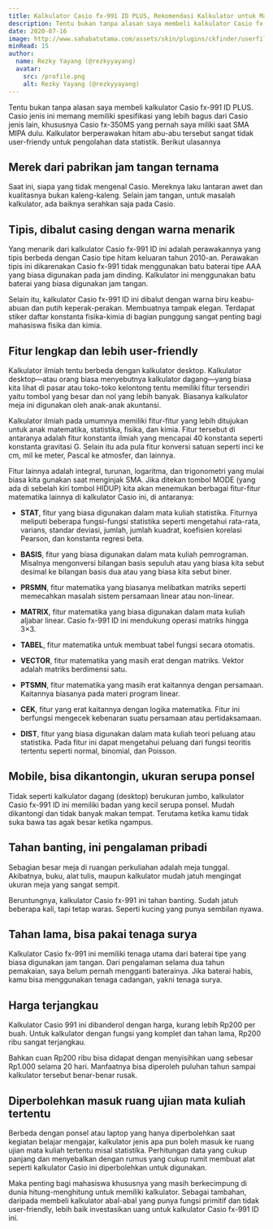 ```yaml
---
title: Kalkulator Casio fx-991 ID PLUS, Rekomendasi Kalkulator untuk Mahasiswa
description: Tentu bukan tanpa alasan saya membeli kalkulator Casio fx-991 ID PLUS. Casio jenis ini memang memiliki spesifikasi yang lebih bagus dari Casio jenis lain, khususnya Casio fx-350MS yang pernah saya miliki saat SMA MIPA dulu. Kalkulator berperawakan hitam abu-abu tersebut sangat tidak user-friendy untuk pengolahan data statistik.
date: 2020-07-16
image: http://www.sahabatutama.com/assets/skin/plugins/ckfinder/userfiles/images/fitur%20casio.JPG
minRead: 15
author:
  name: Rezky Yayang (@rezkyyayang)
  avatar:
    src: /profile.png
    alt: Rezky Yayang (@rezkyyayang)
---
```


Tentu bukan tanpa alasan saya membeli kalkulator Casio fx-991 ID PLUS. Casio jenis ini memang memiliki spesifikasi yang lebih bagus dari Casio jenis lain, khususnya Casio fx-350MS yang pernah saya miliki saat SMA MIPA dulu. Kalkulator berperawakan hitam abu-abu tersebut sangat tidak user-friendy untuk pengolahan data statistik. Berikut ulasannya

## Merek dari pabrikan jam tangan ternama

Saat ini, siapa yang tidak mengenal Casio. Mereknya laku lantaran awet dan kualitasnya bukan kaleng-kaleng. Selain jam tangan, untuk masalah kalkulator, ada baiknya serahkan saja pada Casio.

## Tipis, dibalut casing dengan warna menarik
Yang menarik dari kalkulator Casio fx-991 ID ini adalah perawakannya yang tipis berbeda dengan Casio tipe hitam keluaran tahun 2010-an. Perawakan tipis ini dikarenakan Casio fx-991 tidak menggunakan batu baterai tipe AAA yang biasa digunakan pada jam dinding. Kalkulator ini menggunakan batu baterai yang biasa digunakan jam tangan.

Selain itu, kalkulator Casio fx-991 ID ini dibalut dengan warna biru keabu-abuan dan putih keperak-perakan. Membuatnya tampak elegan. Terdapat stiker daftar konstanta fisika-kimia di bagian punggung sangat penting bagi mahasiswa fisika dan kimia.

## Fitur lengkap dan lebih user-friendly

Kalkulator ilmiah tentu berbeda dengan kalkulator desktop. Kalkulator desktop—atau orang biasa menyebutnya kalkulator dagang—yang biasa kita lihat di pasar atau toko-toko kelontong tentu memiliki fitur tersendiri yaitu tombol yang besar dan nol yang lebih banyak. Biasanya kalkulator meja ini digunakan oleh anak-anak akuntansi.

Kalkulator ilmiah pada umumnya memiliki fitur-fitur yang lebih ditujukan untuk anak matematika, statistika, fisika, dan kimia. Fitur tersebut di antaranya adalah fitur konstanta ilmiah yang mencapai 40 konstanta seperti konstanta gravitasi G. Selain itu ada pula fitur konversi satuan seperti inci ke cm, mil ke meter, Pascal ke atmosfer, dan lainnya.

Fitur lainnya adalah integral, turunan, logaritma, dan trigonometri yang mulai biasa kita gunakan saat menginjak SMA. Jika ditekan tombol MODE (yang ada di sebelah kiri tombol HIDUP) kita akan menemukan berbagai fitur-fitur matematika lainnya di kalkulator Casio ini, di antaranya:

- **STAT**, fitur yang biasa digunakan dalam mata kuliah statistika. Fiturnya meliputi beberapa fungsi-fungsi statistika seperti mengetahui rata-rata, varians, standar deviasi, jumlah, jumlah kuadrat, koefisien korelasi Pearson, dan konstanta regresi beta.

- **BASIS**, fitur yang biasa digunakan dalam mata kuliah pemrograman. Misalnya mengonversi bilangan basis sepuluh atau yang biasa kita sebut desimal ke bilangan basis dua atau yang biasa kita sebut biner.

- **PRSMN**, fitur matematika yang biasanya melibatkan matriks seperti memecahkan masalah sistem persamaan linear atau non-linear.

- **MATRIX**, fitur matematika yang biasa digunakan dalam mata kuliah aljabar linear. Casio fx-991 ID ini mendukung operasi matriks hingga 3×3.

- **TABEL**, fitur matematika untuk membuat tabel fungsi secara otomatis.

- **VECTOR**, fitur matematika yang masih erat dengan matriks. Vektor adalah matriks berdimensi satu.

- **PTSMN**, fitur matematika yang masih erat kaitannya dengan persamaan. Kaitannya biasanya pada materi program linear.

- **CEK**, fitur yang erat kaitannya dengan logika matematika. Fitur ini berfungsi mengecek kebenaran suatu persamaan atau pertidaksamaan.

- **DIST**, fitur yang biasa digunakan dalam mata kuliah teori peluang atau statistika. Pada fitur ini dapat mengetahui peluang dari fungsi teoritis tertentu seperti normal, binomial, dan Poisson.

## Mobile, bisa dikantongin, ukuran serupa ponsel

Tidak seperti kalkulator dagang (desktop) berukuran jumbo, kalkulator Casio fx-991 ID ini memiliki badan yang kecil serupa ponsel. Mudah dikantongi dan tidak banyak makan tempat. Terutama ketika kamu tidak suka bawa tas agak besar ketika ngampus.

## Tahan banting, ini pengalaman pribadi

Sebagian besar meja di ruangan perkuliahan adalah meja tunggal. Akibatnya, buku, alat tulis, maupun kalkulator mudah jatuh mengingat ukuran meja yang sangat sempit.

Beruntungnya, kalkulator Casio fx-991 ini tahan banting. Sudah jatuh beberapa kali, tapi tetap waras. Seperti kucing yang punya sembilan nyawa.

## Tahan lama, bisa pakai tenaga surya

Kalkulator Casio fx-991 ini memiliki tenaga utama dari baterai tipe yang biasa digunakan jam tangan. Dari pengalaman selama dua tahun pemakaian, saya belum pernah mengganti baterainya. Jika baterai habis, kamu bisa menggunakan tenaga cadangan, yakni tenaga surya.

## Harga terjangkau

Kalkulator Casio 991 ini dibanderol dengan harga, kurang lebih Rp200 per buah. Untuk kalkulator dengan fungsi yang komplet dan tahan lama, Rp200 ribu sangat terjangkau.

Bahkan cuan Rp200 ribu bisa didapat dengan menyisihkan uang sebesar Rp1.000 selama 20 hari. Manfaatnya bisa diperoleh puluhan tahun sampai kalkulator tersebut benar-benar rusak.

## Diperbolehkan masuk ruang ujian mata kuliah tertentu

Berbeda dengan ponsel atau laptop yang hanya diperbolehkan saat kegiatan belajar mengajar, kalkulator jenis apa pun boleh masuk ke ruang ujian mata kuliah tertentu misal statistika. Perhitungan data yang cukup panjang dan menyebalkan dengan rumus yang cukup rumit membuat alat seperti kalkulator Casio ini diperbolehkan untuk digunakan.

Maka penting bagi mahasiswa khususnya yang masih berkecimpung di dunia hitung-menghitung untuk memiliki kalkulator. Sebagai tambahan, daripada membeli kalkulator abal-abal yang punya fungsi primitif dan tidak user-friendly, lebih baik investasikan uang untuk kalkulator Casio fx-991 ID ini.